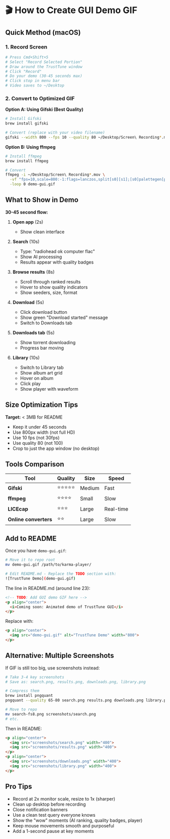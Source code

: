 # 🎬 How to Create GUI Demo GIF

## Quick Method (macOS)

### 1. Record Screen
```bash
# Press Cmd+Shift+5
# Select "Record Selected Portion"
# Draw around the TrustTune window
# Click "Record"
# Do your demo (30-45 seconds max)
# Click stop in menu bar
# Video saves to ~/Desktop
```

### 2. Convert to Optimized GIF

**Option A: Using Gifski (Best Quality)**
```bash
# Install Gifski
brew install gifski

# Convert (replace with your video filename)
gifski --width 800 --fps 10 --quality 80 ~/Desktop/Screen\ Recording*.mov -o demo-gui.gif
```

**Option B: Using ffmpeg**
```bash
# Install ffmpeg
brew install ffmpeg

# Convert
ffmpeg -i ~/Desktop/Screen\ Recording*.mov \
  -vf "fps=10,scale=800:-1:flags=lanczos,split[s0][s1];[s0]palettegen[p];[s1][p]paletteuse" \
  -loop 0 demo-gui.gif
```

## What to Show in Demo

**30-45 second flow:**

1. **Open app** (2s)
   - Show clean interface

2. **Search** (10s)
   - Type: "radiohead ok computer flac"
   - Show AI processing
   - Results appear with quality badges

3. **Browse results** (8s)
   - Scroll through ranked results
   - Hover to show quality indicators
   - Show seeders, size, format

4. **Download** (5s)
   - Click download button
   - Show green "Download started" message
   - Switch to Downloads tab

5. **Downloads tab** (5s)
   - Show torrent downloading
   - Progress bar moving

6. **Library** (10s)
   - Switch to Library tab
   - Show album art grid
   - Hover on album
   - Click play
   - Show player with waveform

## Size Optimization Tips

**Target:** < 3MB for README

- Keep it under 45 seconds
- Use 800px width (not full HD)
- Use 10 fps (not 30fps)
- Use quality 80 (not 100)
- Crop to just the app window (no desktop)

## Tools Comparison

| Tool | Quality | Size | Speed |
|------|---------|------|-------|
| **Gifski** | ⭐⭐⭐⭐⭐ | Medium | Fast |
| **ffmpeg** | ⭐⭐⭐⭐ | Small | Slow |
| **LICEcap** | ⭐⭐⭐ | Large | Real-time |
| **Online converters** | ⭐⭐ | Large | Slow |

## Add to README

Once you have `demo-gui.gif`:

```bash
# Move it to repo root
mv demo-gui.gif /path/to/karma-player/

# Edit README.md - Replace the TODO section with:
![TrustTune Demo](demo-gui.gif)
```

The line in README.md (around line 23):
```markdown
<!-- TODO: Add GUI demo GIF here -->
<p align="center">
  <i>Coming soon: Animated demo of TrustTune GUI</i>
</p>
```

Replace with:
```markdown
<p align="center">
  <img src="demo-gui.gif" alt="TrustTune Demo" width="800">
</p>
```

## Alternative: Multiple Screenshots

If GIF is still too big, use screenshots instead:

```bash
# Take 3-4 key screenshots
# Save as: search.png, results.png, downloads.png, library.png

# Compress them
brew install pngquant
pngquant --quality 65-80 search.png results.png downloads.png library.png

# Move to repo
mv search-fs8.png screenshots/search.png
# etc.
```

Then in README:
```markdown
<p align="center">
  <img src="screenshots/search.png" width="400">
  <img src="screenshots/results.png" width="400">
</p>
<p align="center">
  <img src="screenshots/downloads.png" width="400">
  <img src="screenshots/library.png" width="400">
</p>
```

## Pro Tips

- Record at 2x monitor scale, resize to 1x (sharper)
- Clean up desktop before recording
- Close notification banners
- Use a clean test query everyone knows
- Show the "wow" moments (AI ranking, quality badges, player)
- Keep mouse movements smooth and purposeful
- Add a 1-second pause at key moments

